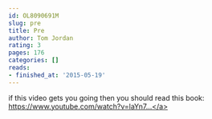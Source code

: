 ```yaml
---
id: OL8090691M
slug: pre
title: Pre
author: Tom Jordan
rating: 3
pages: 176
categories: []
reads:
- finished_at: '2015-05-19'
---
```

if this video gets you going then you should read this book: <a target="_blank" rel="noopener nofollow" href="https://www.youtube.com/watch?v=laYn7SV2__U">https://www.youtube.com/watch?v=laYn7...</a>
